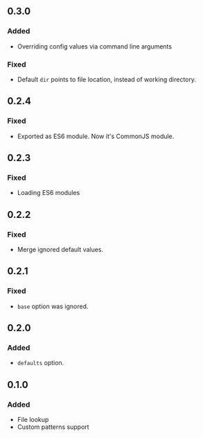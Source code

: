 ## 0.3.0

### Added

* Overriding config values via command line arguments

### Fixed

* Default ``dir`` points to file location, instead of working directory.

## 0.2.4

### Fixed

* Exported as ES6 module. Now it's CommonJS module.

## 0.2.3

### Fixed

* Loading ES6 modules

## 0.2.2

### Fixed

* Merge ignored default values.

## 0.2.1

### Fixed

* ```base``` option was ignored.


## 0.2.0

### Added

* ```defaults``` option.

## 0.1.0

### Added

* File lookup
* Custom patterns support
